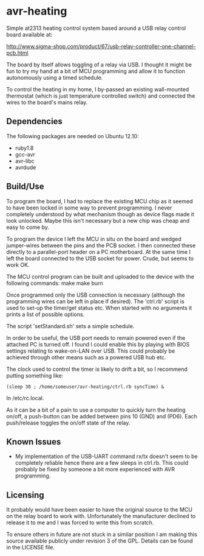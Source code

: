 avr-heating
===========
Simple at2313 heating control system based around a USB relay control board
available at:

http://www.sigma-shop.com/product/67/usb-relay-controller-one-channel-pcb.html

The board by itself allows toggling of a relay via USB. I thought it might be fun
to try my hand at a bit of MCU programming and allow it to function autonomously
using a timed schedule.

To control the heating in my home, I by-passed an existing wall-mounted
thermostat (which is just temperature controlled switch) and connected the
wires to the board's mains relay.


Dependencies
------------
The following packages are needed on Ubuntu 12.10:
* ruby1.8
* gcc-avr
* avr-libc
* avrdude


Build/Use
---------
To program the board, I had to replace the existing MCU chip as it seemed to
have been locked in some way to prevent programming. I never completely
understood by what mechanism though as device flags made it look unlocked.
Maybe this isn't necessary but a new chip was cheap and easy to come by.

To program the device I left the MCU in situ on the board and wedged
jumper-wires between the pins and the PCB socket. I then connected these
directly to a parallel-port header on a PC motherboard. At the same time I left
the board connected to the USB socket for power. Crude, but seems to work OK.

The MCU control program can be built and uploaded to the device with the
following commands:
	make
	make burn

Once programmed only the USB connection is necessary (although the programming
wires can be left in place if desired). The 'ctrl.rb' script is used to set-up
the timer/get status etc. When started with no arguments it prints a list of
possible options.

The script 'setStandard.sh' sets a simple schedule.

In order to be useful, the USB port needs to remain powered even if the
attached PC is turned off. I found I could enable this by playing with BIOS
settings relating to wake-on-LAN over USB. This could probably be achieved
through other means such as a powered USB hub etc.

The clock used to control the timer is likely to drift a bit, so I recommend
putting something like:

	(sleep 30 ; /home/someuser/avr-heating/ctrl.rb syncTime) &

In /etc/rc.local.

As it can be a bit of a pain to use a computer to quickly turn the heating
on/off, a push-button can be added between pins 10 (GND) and (PD6). Each
push/release toggles the on/off state of the relay.


Known Issues
------------
* My implementation of the USB-UART command rx/tx doesn't seem to be completely
  reliable hence there are a few sleeps in ctrl.rb. This could probably be
  fixed by someone a bit more experienced with AVR programming.


Licensing
---------
It probably would have been easier to have the original source to the MCU on
the relay board to work with. Unfortunately the manufacturer declined to release
it to me and I was forced to write this from scratch.

To ensure others in future are not stuck in a similar position I am making this
source available publicly under revision 3 of the GPL.  Details can be found in
the LICENSE file.
